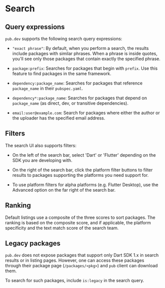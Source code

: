 # Search

## Query expressions

`pub.dev` supports the following search query expressions:

  - `"exact phrase"`: By default, when you perform a search, the results include
    packages with similar phrases. When a phrase is inside quotes, you'll see
    only those packages that contain exactly the specified phrase.

  - `package:prefix`: Searches for packages that begin with `prefix`. Use this
    feature to find packages in the same framework.

  - `dependency:package_name`: Searches for packages that reference
    `package_name` in their `pubspec.yaml`.

  - `dependency*:package_name`: Searches for packages that depend on
    `package_name` (as direct, dev, or transitive dependencies).

  - `email:user@example.com`: Search for packages where either the author or the
    uploader has the specified email address.

## Filters

The search UI also supports filters:

  - On the left of the search bar, select 'Dart' or 'Flutter' depending on the
    SDK you are developing with.

  - On the right of the search bar, click the platform filter buttons to filter
    results to packages supporting the platforms you need support for.

  - To use platform filters for alpha platforms (e.g. Flutter Desktop), use
    the Advanced option on the far right of the search bar.

## Ranking

Default listings use a composite of the three scores to sort packages. The
ranking is based on the composite score, and if applicable, the platform
specificity and the text match score of the search team.

## Legacy packages

`pub.dev` does not expose packages that support only Dart SDK 1.x in search results
or in listing pages. However, one can access these packages through their package
page (`/packages/<pkg>`) and `pub` client can download them.

To search for such packages, include `is:legacy` in the search query.
